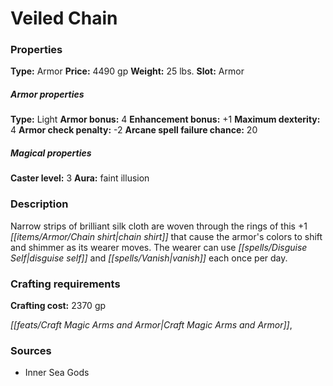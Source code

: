 ﻿---
Title: "Veiled Chain"
Type: "Armor"
Price: "4490 gp"
Weight: "25 lbs."
Slot: "Armor"
Armor properties Type: "Light"
Armor bonus: "4"
Enhancement bonus: "+1"
Maximum dexterity: "4"
Armor check penalty: "-2"
Arcane spell failure chance: "20"
Caster level: "3"
Aura: "faint illusion"
Description: |
  "Narrow strips of brilliant silk cloth are woven through the rings of this _+1 chain shirt_ that cause the armor's colors to shift and shimmer as its wearer moves. The wearer can use _disguise self_ and _vanish_ each once per day."
Crafting cost: "2370 gp"
Sources: "['Inner Sea Gods']"
---

# Veiled Chain

### Properties

**Type:** Armor **Price:** 4490 gp **Weight:** 25 lbs. **Slot:** Armor

##### Armor properties

**Type:** Light **Armor bonus:** 4 **Enhancement bonus:** +1 **Maximum dexterity:** 4 **Armor check penalty:** -2 **Arcane spell failure chance:** 20

##### Magical properties

**Caster level:** 3 **Aura:** faint illusion

### Description

Narrow strips of brilliant silk cloth are woven through the rings of this +1 _[[items/Armor/Chain shirt|chain shirt]]_ that cause the armor's colors to shift and shimmer as its wearer moves. The wearer can use _[[spells/Disguise Self|disguise self]]_ and _[[spells/Vanish|vanish]]_ each once per day.

### Crafting requirements

**Crafting cost:** 2370 gp

_[[feats/Craft Magic Arms and Armor|Craft Magic Arms and Armor]]_,

### Sources

* Inner Sea Gods
